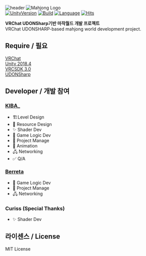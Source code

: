 ![header](https://capsule-render.vercel.app/api?type=Waving&color=FF285B&height=300&section=header&text=UDON%20Mahjong&fontSize=90&fontColor=FFFFFF)
![Mahjong Logo](https://user-images.githubusercontent.com/31209389/149920896-32360aec-01e2-47cb-854b-27aa602e81e6.png)
<br>
[![UnityVersion](https://img.shields.io/badge/Unity-2018.4.20f1-blue?style=flat-square&logo=unity)](https://unity3d.com/kr/unity/whats-new/2018.4.20)
[![Build](https://img.shields.io/appveyor/build/kibalab/K13A_Mahjong?style=flat-square)]()
[![Language](https://img.shields.io/badge/Language-U%23-orange?style=flat-square&logo=sharp)](https://github.com/MerlinVR/UdonSharp)
[![Hits](https://hits.seeyoufarm.com/api/count/incr/badge.svg?url=https%3A%2F%2Fgithub.com%2Fkibalab%2FK13A_Mahjong%2F&count_bg=%2379C83D&title_bg=%23555555&icon=&icon_color=%23E7E7E7&title=View&edge_flat=true)](https://hits.seeyoufarm.com)
<br>

**VRChat UDONSharp기반 마작월드 개발 프로젝트**<br>
VRChat UDONSHARP-based mahjong world development project.


## Require / 필요
[VRChat](https://store.steampowered.com/app/438100/VRChat/)<br>
[Unity 2018.4](https://unity3d.com/kr/unity/whats-new/2018.4.20)<br>
[VRCSDK 3.0](https://vrchat.com/home/download)<br>
[UDONSharp](https://github.com/MerlinVR/UdonSharp)<br>

## Developer / 개발 참여
### [KIBA_](https://github.com/kibalab)
* 🏗Level Design<br>
* 🎨 Resource Design<br>
* ✨ Shader Dev<br>
* 🎲 Game Logic Dev<br>
* 📓 Project Manage<br>
* 🌠 Animation<br>
* 🖧 Networking<br>
* ✅ Q/A<br>
### [Berreta](https://github.com/kirnot92)
* 🎲 Game Logic Dev<br>
* 📓 Project Manage<br>
* 🖧 Networking<br>
### Curiss (Special Thanks)
* ✨ Shader Dev<br>

## 라이센스 / License

MIT License
